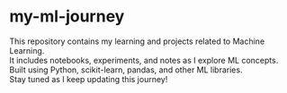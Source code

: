 # my-ml-journey

This repository contains my learning and projects related to Machine Learning.  
It includes notebooks, experiments, and notes as I explore ML concepts.  
Built using Python, scikit-learn, pandas, and other ML libraries.  
Stay tuned as I keep updating this journey!

